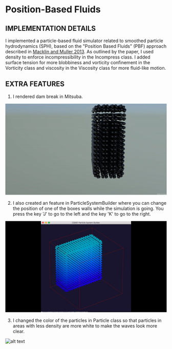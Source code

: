 # Position-Based Fluids
## IMPLEMENTATION DETAILS
I implemented a particle-based fluid simulator related to smoothed particle hydrodynamics (SPH), based on the "Position Based Fluids" (PBF) approach described in [Macklin and Muller 2013](http://blog.mmacklin.com/publications/). As outlined by the paper, I used density to enforce incompressibility in the Incompress class. I added surface tension for more blobbiness and vorticity confinement in the Vorticity class and viscosity in the Viscosity class for more fluid-like motion. 

## EXTRA FEATURES
1. I rendered dam break in Mitsuba.

![alt text](https://raw.githubusercontent.com/mjyip8/Fluids/master/artifacts/mitsuba_render.gif)

2. I also created an feature in ParticleSystemBuilder where you can change the position of one of the boxes walls while the simulation is going. You press the key 'J' to go to the left and the key 'K' to go to the right.

![alt text](https://raw.githubusercontent.com/mjyip8/Fluids/master/artifacts/feature.gif)

3. I changed the color of the particles in Particle class so that particles in areas with less density are more white to make the waves look more clear.

![alt text](https://raw.githubusercontent.com/mjyip8/Fluids/master/artifacts/density.gif)

